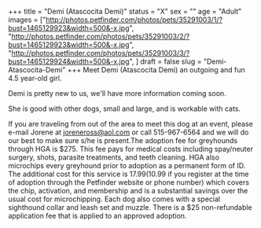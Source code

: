 +++
title = "Demi (Atascocita Demi)"
status = "X"
sex = ""
age = "Adult"
images = ["http://photos.petfinder.com/photos/pets/35291003/1/?bust=1465129923&width=500&-x.jpg",
"http://photos.petfinder.com/photos/pets/35291003/2/?bust=1465129923&width=500&-x.jpg",
"http://photos.petfinder.com/photos/pets/35291003/3/?bust=1465129924&width=500&-x.jpg",
]
draft = false
slug = "Demi-Atascocita-Demi"
+++
Meet Demi (Atascocita Demi) an outgoing and fun 4.5 year-old girl. 

Demi is pretty new to us, we'll have more information coming soon.

She is good with other dogs, small and large, and is workable with cats. 

If you are traveling from out of the area to meet this dog at an event, please e-mail Jorene at joreneross@aol.com or call 515-967-6564 and we will do our best to make sure s/he is present.The adoption fee for greyhounds through HGA is $275. This fee pays for medical costs including spay/neuter surgery, shots, parasite treatments, and teeth cleaning. HGA also microchips every greyhound prior to adoption as a permanent form of ID. The additional cost for this service is $17.99 ($10.99 if you register at the time of adoption through the Petfinder website or phone number) which covers the chip, activation, and membership and is a substantial savings over the usual cost for microchipping. Each dog also comes with a special sighthound collar and leash set and muzzle. There is a $25 non-refundable application fee that is applied to an approved adoption.
